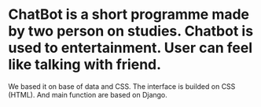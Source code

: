 # ChatBot  is a short programme made by two person on studies. Chatbot is used to entertainment. User can feel like talking with friend. 
We based it on base of data and CSS. The interface is builded on CSS (HTML). And main function are based on Django. 
